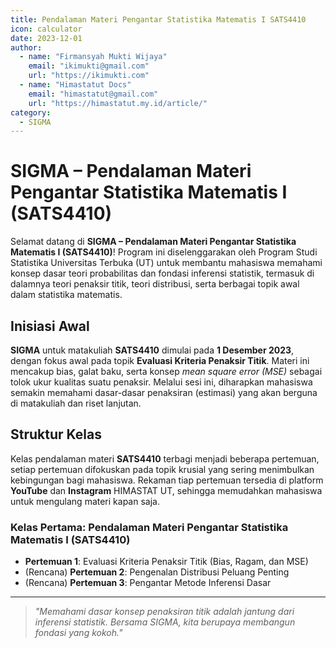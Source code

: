 ```yaml
--- 
title: Pendalaman Materi Pengantar Statistika Matematis I SATS4410
icon: calculator
date: 2023-12-01
author:
  - name: "Firmansyah Mukti Wijaya"
    email: "ikimukti@gmail.com"
    url: "https://ikimukti.com"
  - name: "Himastatut Docs"
    email: "himastatut@gmail.com"
    url: "https://himastatut.my.id/article/"
category:
  - SIGMA
--- 
```


# SIGMA – Pendalaman Materi Pengantar Statistika Matematis I (SATS4410)

Selamat datang di **SIGMA – Pendalaman Materi Pengantar Statistika Matematis I (SATS4410)**! Program ini diselenggarakan oleh Program Studi Statistika Universitas Terbuka (UT) untuk membantu mahasiswa memahami konsep dasar teori probabilitas dan fondasi inferensi statistik, termasuk di dalamnya teori penaksir titik, teori distribusi, serta berbagai topik awal dalam statistika matematis.

## Inisiasi Awal
**SIGMA** untuk matakuliah **SATS4410** dimulai pada **1 Desember 2023**, dengan fokus awal pada topik **Evaluasi Kriteria Penaksir Titik**. Materi ini mencakup bias, galat baku, serta konsep *mean square error (MSE)* sebagai tolok ukur kualitas suatu penaksir. Melalui sesi ini, diharapkan mahasiswa semakin memahami dasar-dasar penaksiran (estimasi) yang akan berguna di matakuliah dan riset lanjutan.

## Struktur Kelas
Kelas pendalaman materi **SATS4410** terbagi menjadi beberapa pertemuan, setiap pertemuan difokuskan pada topik krusial yang sering menimbulkan kebingungan bagi mahasiswa. Rekaman tiap pertemuan tersedia di platform **YouTube** dan **Instagram** HIMASTAT UT, sehingga memudahkan mahasiswa untuk mengulang materi kapan saja.

### Kelas Pertama: **Pendalaman Materi Pengantar Statistika Matematis I (SATS4410)**
- **Pertemuan 1**: Evaluasi Kriteria Penaksir Titik (Bias, Ragam, dan MSE)
- (Rencana) **Pertemuan 2**: Pengenalan Distribusi Peluang Penting
- (Rencana) **Pertemuan 3**: Pengantar Metode Inferensi Dasar

--- 

> *"Memahami dasar konsep penaksiran titik adalah jantung dari inferensi statistik. Bersama SIGMA, kita berupaya membangun fondasi yang kokoh."*

<Catalog />
